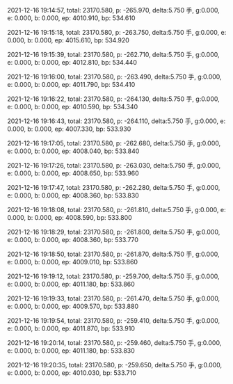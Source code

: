 2021-12-16 19:14:57, total: 23170.580, p: -265.970, delta:5.750 手, g:0.000, e: 0.000, b: 0.000, ep: 4010.910, bp: 534.610

2021-12-16 19:15:18, total: 23170.580, p: -263.750, delta:5.750 手, g:0.000, e: 0.000, b: 0.000, ep: 4015.610, bp: 534.920

2021-12-16 19:15:39, total: 23170.580, p: -262.710, delta:5.750 手, g:0.000, e: 0.000, b: 0.000, ep: 4012.810, bp: 534.440

2021-12-16 19:16:00, total: 23170.580, p: -263.490, delta:5.750 手, g:0.000, e: 0.000, b: 0.000, ep: 4011.790, bp: 534.410

2021-12-16 19:16:22, total: 23170.580, p: -264.130, delta:5.750 手, g:0.000, e: 0.000, b: 0.000, ep: 4010.590, bp: 534.340

2021-12-16 19:16:43, total: 23170.580, p: -264.110, delta:5.750 手, g:0.000, e: 0.000, b: 0.000, ep: 4007.330, bp: 533.930

2021-12-16 19:17:05, total: 23170.580, p: -262.680, delta:5.750 手, g:0.000, e: 0.000, b: 0.000, ep: 4008.040, bp: 533.840

2021-12-16 19:17:26, total: 23170.580, p: -263.030, delta:5.750 手, g:0.000, e: 0.000, b: 0.000, ep: 4008.650, bp: 533.960

2021-12-16 19:17:47, total: 23170.580, p: -262.280, delta:5.750 手, g:0.000, e: 0.000, b: 0.000, ep: 4008.360, bp: 533.830

2021-12-16 19:18:08, total: 23170.580, p: -261.810, delta:5.750 手, g:0.000, e: 0.000, b: 0.000, ep: 4008.590, bp: 533.800

2021-12-16 19:18:29, total: 23170.580, p: -261.800, delta:5.750 手, g:0.000, e: 0.000, b: 0.000, ep: 4008.360, bp: 533.770

2021-12-16 19:18:50, total: 23170.580, p: -261.870, delta:5.750 手, g:0.000, e: 0.000, b: 0.000, ep: 4009.010, bp: 533.860

2021-12-16 19:19:12, total: 23170.580, p: -259.700, delta:5.750 手, g:0.000, e: 0.000, b: 0.000, ep: 4011.180, bp: 533.860

2021-12-16 19:19:33, total: 23170.580, p: -261.470, delta:5.750 手, g:0.000, e: 0.000, b: 0.000, ep: 4009.570, bp: 533.880

2021-12-16 19:19:54, total: 23170.580, p: -259.410, delta:5.750 手, g:0.000, e: 0.000, b: 0.000, ep: 4011.870, bp: 533.910

2021-12-16 19:20:14, total: 23170.580, p: -259.460, delta:5.750 手, g:0.000, e: 0.000, b: 0.000, ep: 4011.180, bp: 533.830

2021-12-16 19:20:35, total: 23170.580, p: -259.650, delta:5.750 手, g:0.000, e: 0.000, b: 0.000, ep: 4010.030, bp: 533.710